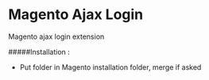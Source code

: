 # Magento Ajax Login

Magento ajax login extension

#####Installation :

 * Put folder in Magento installation folder, merge if asked
